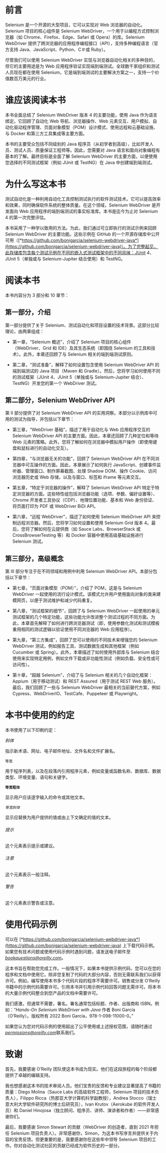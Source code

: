 # 前言

Selenium 是一个开源的大型项目，它可以实现对 Web 浏览器的自动化。Selenium 项目的核心组件是 Selenium WebDriver，一个用于以编程方式控制浏览器（如 Chrome、Firefox、Edge、Safari 或 Opera）的库。Selenium WebDriver 提供了跨浏览器的应用程序编程接口（API），支持多种编程语言（官方支持 Java、JavaScript、Python、C＃或 Ruby）。

尽管我们可以使用 Selenium WebDriver 实现与浏览器自动化相关的多种目的，但它的主要用途是为 Web 应用程序验证实现端到端测试。全球数千家组织和测试人员现在都在使用 Selenium，它是端到端测试的主要解决方案之一，支持一个价值数百万美元的行业。

# 谁应该阅读本书

本书全面总结了 Selenium WebDriver 版本 4 的主要功能，使用 Java 作为语言绑定。它回顾了自动化 Web 导航、浏览器操作、Web 元素交互、用户模拟、自动化驱动程序管理、页面对象模型（POM）设计模式、使用远程和云基础设施、与 Docker 和第三方工具集成等主要方面。

本书的主要受众包括不同级别的 Java 程序员（从初学者到高级），比如开发人员、测试人员、质量保证工程师等。因此，您需要对 Java 语言和面向对象编程有基本的了解。最终目标是全面了解 Selenium WebDriver 的主要方面，以便使用您选择的不同测试框架（例如 JUnit 或 TestNG）在 Java 中创建端到端测试。

# 为什么写这本书

测试自动化是一种利用自动化工具控制测试执行的软件测试技术。它可以提高效率和效果，同时确保软件系统的整体质量。在这个领域，Selenium WebDriver 是开发面向 Web 应用程序的端到端测试的事实标准库。本书是迄今为止对 Selenium 4 的第一次完整评估。

本书采用了一种学以致用的方法。为此，我们通过可立即执行的测试示例来回顾 Selenium WebDriver 的主要功能。这些示例在 GitHub 的一个开源存储库中公开可用（[*https://github.com/bonigarcia/selenium-webdriver-java*](https://github.com/bonigarcia/selenium-webdriver-java)）。为了完整起见，此存储库包含每个测试示例在不同的嵌入式测试框架中的不同风味：JUnit 4、JUnit 5（单独或与 Selenium-Jupiter 结合使用）和 TestNG。

# 阅读本书

本书内容分为 3 部分和 10 章节：

## 第一部分，介绍

第一部分提供了关于 Selenium、测试自动化和项目设置的技术背景。这部分比较理论，由两章组成：

+   第一章，“Selenium 概述”，介绍了 Selenium 项目的核心组件（WebDriver、Grid 和 IDE）及其生态系统（即围绕 Selenium 的工具和技术）。此外，本章还回顾了与 Selenium 相关的端到端测试原则。

+   第二章，“测试准备”，解释了如何设置包含使用 Selenium WebDriver API 的端到端测试的 Java 项目（Maven 和 Gradle）。然后，您将学习如何使用不同的测试框架（JUnit 4、JUnit 5（单独或与 Selenium-Jupiter 结合）、TestNG）开发您的第一个 WebDriver 测试。

## 第二部分，Selenium WebDriver API

第 II 部分提供了对 Selenium WebDriver API 的实用洞察。本部分以示例库中可用的测试为指导，并包括以下章节：

+   第三章，“WebDriver 基础”，描述了用于自动化与 Web 应用程序交互的 Selenium WebDriver API 的主要方面。因此，本章还回顾了几种定位和等待 Web 元素的策略。此外，您将了解如何在浏览器中模拟用户操作（即使用键盘和鼠标进行的自动化交互）。

+   第四章，“与浏览器无关的功能”，回顾了 Selenium WebDriver API 在不同浏览器中可互操作的方面。因此，本章展示了如何执行 JavaScript、创建事件监听器、管理窗口、制作屏幕截图、处理 Shadow DOM、操作 Cookie、访问浏览器历史或 Web 存储，以及与窗口、标签和 iframe 等元素交互。

+   第五章，“特定于浏览器的操作”，解释了 Selenium WebDriver API 特定于特定浏览器的方面。这些特性组包括浏览器功能（选项、参数、偏好设置等）、Chrome 开发者工具协议（CDP）、地理位置功能、基本和 Web 身份验证、将页面打印为 PDF 或 WebDriver BiDi API。

+   第六章，“远程 WebDriver”，描述了如何使用 Selenium WebDriver API 来控制远程浏览器。然后，您将学习如何设置和使用 Selenium Grid 版本 4。最后，您将了解如何在云提供商（如 Sauce Labs、BrowserStack 或 CrossBrowserTesting 等）和 Docker 容器中使用高级基础设施进行 Selenium 测试。

## 第三部分，高级概念

第 III 部分专注于在不同领域和用例中利用 Selenium WebDriver API。本部分包括以下章节：

+   第七章，“页面对象模型（POM）”，介绍了 POM，这是与 Selenium WebDriver 一起使用的流行设计模式。该模式允许用户使用面向对象的类来建模网页，以便于测试维护和减少代码重复。

+   第八章，“测试框架的细节”，回顾了与 Selenium WebDriver 一起使用的单元测试框架的几个特定功能，这些功能允许改进整个测试过程的不同方面。为此，本章首先解释了如何进行跨浏览器测试（即，使用参数化测试和测试模板重用相同的测试逻辑以验证使用不同浏览器的 Web 应用程序）。

+   第九章，“第三方集成”，回顾了您可以使用的不同技术来增强您的 Selenium WebDriver 测试，例如报告工具、测试数据生成和其他框架（例如 Cucumber 或 Spring）。此外，本章描述了如何使用外部库与 Selenium 结合使用来实现特定用例，例如文件下载或非功能性测试（例如负载、安全性或可访问性）。

+   第十章，“超越 Selenium”，介绍了与 Selenium 相关的几个自动化框架：Appium（用于移动测试）和 REST Assured（用于测试 REST Web 服务）。最后，我们回顾了一些与 Selenium WebDriver 最相关的当前替代方案，例如 Cypress、WebDriverIO、TestCafe、Puppeteer 或 Playwright。

# 本书中使用的约定

本书使用了以下印刷约定：

*斜体*

指示新术语、网址、电子邮件地址、文件名和文件扩展名。

`等宽`

用于程序列表，以及在段落内引用程序元素，例如变量或函数名称、数据库、数据类型、环境变量、语句和关键字。

**`等宽粗体`**

显示用户应该逐字输入的命令或其他文本。

*`等宽斜体`*

显示应替换为用户提供的值或由上下文确定的值的文本。

###### 提示

这个元素表示提示或建议。

###### 注意

这个元素表示一般注释。

###### 警告

这个元素表示警告或注意。

# 使用代码示例

可以在 [*https://github.com/bonigarcia/selenium-webdriver-java*](https://github.com/bonigarcia/selenium-webdriver-java) 上下载代码示例。如果您有技术问题或使用代码示例时遇到问题，请发送电子邮件至 *bookquestions@oreilly.com*。

这本书旨在帮助您完成工作。一般情况下，如果本书提供示例代码，您可以在您的程序和文档中使用它。除非您复制了代码的大部分内容，否则无需联系我们以获得许可。例如，编写使用本书多个代码片段的程序不需要许可。销售或分发 O’Reilly 书籍中的示例代码需要许可。引用本书并引用示例代码回答问题无需许可。将本书的大量示例代码整合到您产品的文档中需要许可。

我们感激，但通常不需要，署名。署名通常包括标题、作者、出版商和 ISBN。例如：“*Hands-On Selenium WebDriver with Java* 作者 Boni García（O’Reilly）。版权所有 2022 Boni García，978-1-098-11000-0。”

如果您认为您对代码示例的使用超出了公平使用或上述授权范围，请随时通过*permissions@oreilly.com*联系我们。


# 致谢

首先，我要感谢 O’Reilly 团队使这本书成为现实。他们在这段旅程的每个阶段都提供了卓越的编辑支持。

我也想感谢这本书的技术审阅人员。他们宝贵的反馈和专业建议显著提高了书籍的质量：Diego Molina（Sauce Labs 的高级软件工程师，Selenium 项目的技术负责人），Filippo Ricca（热那亚大学计算机科学副教授），Andrea Stocco（瑞士意大利大学软件研究所的博士后研究员），Ivan Krutov（Aerokube 的软件开发人员）和 Daniel Hinojosa（独立顾问、程序员、讲师、演讲者和作者）——非常感谢你们。

最后，我要感谢 Simon Stewart 的贡献（WebDriver 的创造者，直到 2021 年担任 Selenium 项目负责人）。非常感谢你，Simon，为这本书写序言并提供关于内容的宝贵反馈。但更重要的是，我要感谢你在这些年中领导 Selenium 项目的工作。你对自动化测试社区的贡献已经成为软件历史的一部分。

